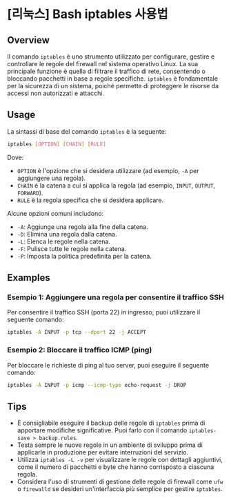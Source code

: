 # [리눅스] Bash iptables 사용법

## Overview
Il comando `iptables` è uno strumento utilizzato per configurare, gestire e controllare le regole del firewall nel sistema operativo Linux. La sua principale funzione è quella di filtrare il traffico di rete, consentendo o bloccando pacchetti in base a regole specifiche. `iptables` è fondamentale per la sicurezza di un sistema, poiché permette di proteggere le risorse da accessi non autorizzati e attacchi.

## Usage
La sintassi di base del comando `iptables` è la seguente:

```bash
iptables [OPTION] [CHAIN] [RULE]
```

Dove:
- `OPTION` è l'opzione che si desidera utilizzare (ad esempio, `-A` per aggiungere una regola).
- `CHAIN` è la catena a cui si applica la regola (ad esempio, `INPUT`, `OUTPUT`, `FORWARD`).
- `RULE` è la regola specifica che si desidera applicare.

Alcune opzioni comuni includono:
- `-A`: Aggiunge una regola alla fine della catena.
- `-D`: Elimina una regola dalla catena.
- `-L`: Elenca le regole nella catena.
- `-F`: Pulisce tutte le regole nella catena.
- `-P`: Imposta la politica predefinita per la catena.

## Examples
### Esempio 1: Aggiungere una regola per consentire il traffico SSH
Per consentire il traffico SSH (porta 22) in ingresso, puoi utilizzare il seguente comando:

```bash
iptables -A INPUT -p tcp --dport 22 -j ACCEPT
```

### Esempio 2: Bloccare il traffico ICMP (ping)
Per bloccare le richieste di ping al tuo server, puoi eseguire il seguente comando:

```bash
iptables -A INPUT -p icmp --icmp-type echo-request -j DROP
```

## Tips
- È consigliabile eseguire il backup delle regole di `iptables` prima di apportare modifiche significative. Puoi farlo con il comando `iptables-save > backup.rules`.
- Testa sempre le nuove regole in un ambiente di sviluppo prima di applicarle in produzione per evitare interruzioni del servizio.
- Utilizza `iptables -L -v` per visualizzare le regole con dettagli aggiuntivi, come il numero di pacchetti e byte che hanno corrisposto a ciascuna regola.
- Considera l'uso di strumenti di gestione delle regole di firewall come `ufw` o `firewalld` se desideri un'interfaccia più semplice per gestire `iptables`.
